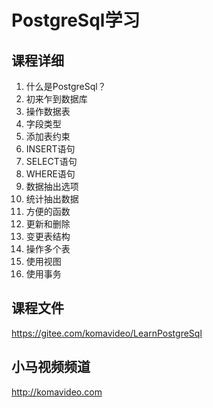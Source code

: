 PostgreSql学习
=============

## 课程详细

1. 什么是PostgreSql？
2. 初来乍到数据库
3. 操作数据表
4. 字段类型
5. 添加表约束
6. INSERT语句
7. SELECT语句
8. WHERE语句
9. 数据抽出选项
10. 统计抽出数据
11. 方便的函数
12. 更新和删除
13. 变更表结构
14. 操作多个表
15. 使用视图
16. 使用事务

## 课程文件

https://gitee.com/komavideo/LearnPostgreSql

## 小马视频频道

http://komavideo.com
